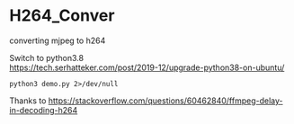 # H264_Conver
converting mjpeg to h264


Switch to python3.8  
https://tech.serhatteker.com/post/2019-12/upgrade-python38-on-ubuntu/

```
python3 demo.py 2>/dev/null  
```


Thanks to https://stackoverflow.com/questions/60462840/ffmpeg-delay-in-decoding-h264

